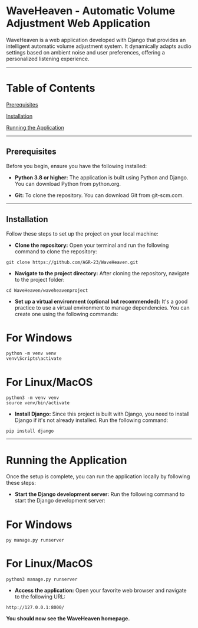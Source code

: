 # WaveHeaven - Automatic Volume Adjustment Web Application
WaveHeaven is a web application developed with Django that provides an intelligent automatic volume adjustment system. It dynamically adapts audio settings based on ambient noise and user preferences, offering a personalized listening experience.
****

# Table of Contents

[Prerequisites](https://github.com/AGR-23/WaveHeaven?tab=readme-ov-file#prerequisites)

[Installation](https://github.com/AGR-23/WaveHeaven?tab=readme-ov-file#installation)

[Running the Application](https://github.com/AGR-23/WaveHeaven?tab=readme-ov-file#running-the-application)

****

## Prerequisites
Before you begin, ensure you have the following installed:

- **Python 3.8 or higher:** The application is built using Python and Django. You can download Python from python.org.

- **Git:** To clone the repository. You can download Git from git-scm.com.
****

## Installation
Follow these steps to set up the project on your local machine:

- **Clone the repository:**
Open your terminal and run the following command to clone the repository:
```
git clone https://github.com/AGR-23/WaveHeaven.git
```

- **Navigate to the project directory:**
After cloning the repository, navigate to the project folder:

```
cd WaveHeaven/waveheavenproject
```

- **Set up a virtual environment (optional but recommended):**
It's a good practice to use a virtual environment to manage dependencies. You can create one using the following commands:

# For Windows
```
python -m venv venv
venv\Scripts\activate
```

# For Linux/MacOS
```
python3 -m venv venv
source venv/bin/activate
```
- **Install Django:**
Since this project is built with Django, you need to install Django if it's not already installed. Run the following command:

```
pip install django
```
****

# Running the Application
Once the setup is complete, you can run the application locally by following these steps:

- **Start the Django development server:**
Run the following command to start the Django development server:

# For Windows
```
py manage.py runserver
```

# For Linux/MacOS
```
python3 manage.py runserver
```

- **Access the application:**
Open your favorite web browser and navigate to the following URL:

```
http://127.0.0.1:8000/
```
**You should now see the WaveHeaven homepage.**
